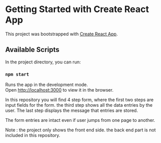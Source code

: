 # Getting Started with Create React App

This project was bootstrapped with [Create React App](https://github.com/facebook/create-react-app).

## Available Scripts

In the project directory, you can run:

### `npm start`

Runs the app in the development mode.\
Open [http://localhost:3000](http://localhost:3000) to view it in the browser.

In this repository you will find 4 step form, where the first two steps are input fields for the form.
the third step shows all the data entries by the user. The last step displays the message that entries are stored. 

The form entries are intact even if user jumps from one page to another.

Note : the project only shows the front end side. the back end part is not included in this repository.


